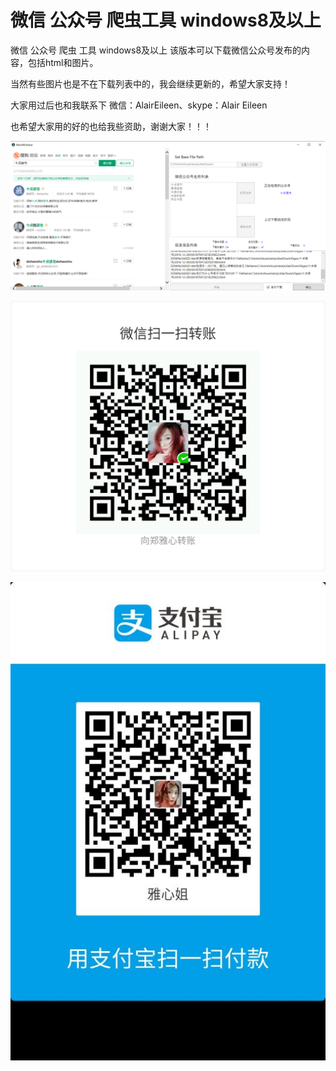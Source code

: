 # 微信 公众号 爬虫工具 windows8及以上
微信 公众号 爬虫 工具 windows8及以上
该版本可以下载微信公众号发布的内容，包括html和图片。

当然有些图片也是不在下载列表中的，我会继续更新的，希望大家支持！

大家用过后也和我联系下
                  微信：AlairEileen、skype：Alair Eileen
                  
                  
也希望大家用的好的也给我些资助，谢谢大家！！！


![image](https://github.com/AlairEileen/WeChatSubscriptionTool/blob/master/Resources/Resources/AppTheme1.png)

![image](https://github.com/AlairEileen/AlairSpace/blob/master/Resources/WeChatCode.jpg)


![image](https://github.com/AlairEileen/AlairSpace/blob/master/Resources/AlipayCode.jpg)
